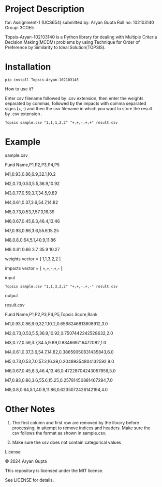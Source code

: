 # Project Description

for: Assignment-1 (UCS654) submitted by: Aryan Gupta  Roll no: 102103140   Group: 3COE5

Topsis-Aryan-102103140 is a Python library for dealing with Multiple Criteria Decision Making(MCDM) problems by using Technique for Order of Preference by Similarity to Ideal Solution(TOPSIS).

# Installation

`pip install Topsis-Aryan-102103145`

How to use it?

Enter csv filename followed by .csv extension, then enter the weights separated by commas, followed by the impacts with comma separated signs (+,-) and then the csv filename in which you want to store the result by .csv extension .

`Topsis sample.csv "1,1,1,2,2" "+,+,-,+,+" result.csv`


# Example

sample.csv

Fund Name,P1,P2,P3,P4,P5

M1,0.93,0.86,6.9,32.1,10.2

M2,0.73,0.53,5.5,36.9,10.92

M3,0.77,0.59,3.7,34.5,9.89

M4,0.61,0.37,3.6,54.7,14.82

M5,0.73,0.53,7,57.3,16.39

M6,0.67,0.45,6.3,46.4,13.46

M7,0.93,0.86,3.6,55.6,15.25 

M8,0.8,0.64,5.1,40.9,11.86

M8 0.81 0.66 3.7 35.9 10.27



weights vector = [ 1,1,3,2,2 ]

impacts vector = [ +,+,-,+,- ]


input

`Topsis sample.csv "1,1,3,2,2" "+,+,-,+,-" result.csv`



output

result.csv

Fund Name,P1,P2,P3,P4,P5,Topsis Score,Rank

M1,0.93,0.86,6.9,32.1,10.2,0.6568246813608912,3.0

M2,0.73,0.53,5.5,36.9,10.92,0.7507442242528632,2.0

M3,0.77,0.59,3.7,34.5,9.89,0.834669716472082,1.0

M4,0.61,0.37,3.6,54.7,14.82,0.38659050631435843,6.0

M5,0.73,0.53,7.0,57.3,16.39,0.20489354804132592,8.0

M6,0.67,0.45,6.3,46.4,13.46,0.47228704243057956,5.0

M7,0.93,0.86,3.6,55.6,15.25,0.25781450881467294,7.0

M8,0.8,0.64,5.1,40.9,11.86,0.6235072426142194,4.0



# Other Notes

1. The first column and first row are removed by the library before processing, in attempt to remove indices and headers. Make sure the csv follows the format as shown in sample.csv.

2. Make sure the csv does not contain categorical values

License

© 2024 Aryan Gupta

This repository is licensed under the MIT license.

See LICENSE for details.
